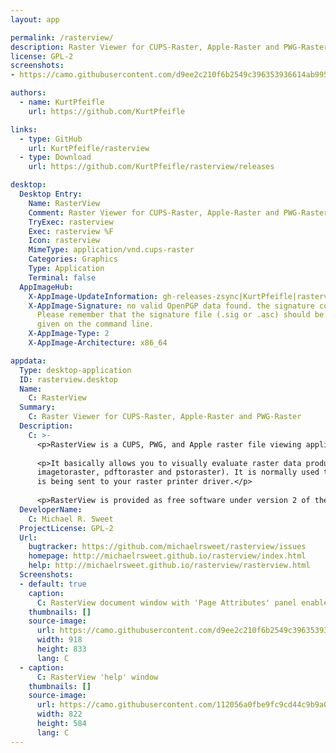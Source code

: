 ```yaml
---
layout: app

permalink: /rasterview/
description: Raster Viewer for CUPS-Raster, Apple-Raster and PWG-Raster
license: GPL-2
screenshots:
- https://camo.githubusercontent.com/d9ee2c210f6b2549c396353936614ab995802b61/68747470733a2f2f692e737461636b2e696d6775722e636f6d2f6f646d4d722e706e67

authors:
  - name: KurtPfeifle
    url: https://github.com/KurtPfeifle

links:
  - type: GitHub
    url: KurtPfeifle/rasterview
  - type: Download
    url: https://github.com/KurtPfeifle/rasterview/releases

desktop:
  Desktop Entry:
    Name: RasterView
    Comment: Raster Viewer for CUPS-Raster, Apple-Raster and PWG-Raster
    TryExec: rasterview
    Exec: rasterview %F
    Icon: rasterview
    MimeType: application/vnd.cups-raster
    Categories: Graphics
    Type: Application
    Terminal: false
  AppImageHub:
    X-AppImage-UpdateInformation: gh-releases-zsync|KurtPfeifle|rasterview|continuous|rasterview-*x86_64.AppImage.zsync
    X-AppImage-Signature: no valid OpenPGP data found. the signature could not be verified.
      Please remember that the signature file (.sig or .asc) should be the first file
      given on the command line.
    X-AppImage-Type: 2
    X-AppImage-Architecture: x86_64

appdata:
  Type: desktop-application
  ID: rasterview.desktop
  Name:
    C: RasterView
  Summary:
    C: Raster Viewer for CUPS-Raster, Apple-Raster and PWG-Raster
  Description:
    C: >-
      <p>RasterView is a CUPS, PWG, and Apple raster file viewing application.</p>
  
      <p>It basically allows you to visually evaluate raster data produced by any of the standard CUPS RIP filters (cgpdftoraster,
      imagetoraster, pdftoraster and pstoraster). It is normally used to either test those filters or look at the data that
      is being sent to your raster printer driver.</p>
  
      <p>RasterView is provided as free software under version 2 of the GNU General Public license.</p>
  DeveloperName:
    C: Michael R. Sweet
  ProjectLicense: GPL-2
  Url:
    bugtracker: https://github.com/michaelrsweet/rasterview/issues
    homepage: http://michaelrsweet.github.io/rasterview/index.html
    help: http://michaelrsweet.github.io/rasterview/rasterview.html
  Screenshots:
  - default: true
    caption:
      C: RasterView document window with 'Page Attributes' panel enabled
    thumbnails: []
    source-image:
      url: https://camo.githubusercontent.com/d9ee2c210f6b2549c396353936614ab995802b61/68747470733a2f2f692e737461636b2e696d6775722e636f6d2f6f646d4d722e706e67
      width: 918
      height: 833
      lang: C
  - caption:
      C: RasterView 'help' window
    thumbnails: []
    source-image:
      url: https://camo.githubusercontent.com/112056a0fbe9fc9cd44c9b9a01eed24ae339f1c0/68747470733a2f2f692e737461636b2e696d6775722e636f6d2f5651635a682e706e67
      width: 822
      height: 584
      lang: C
---
```

